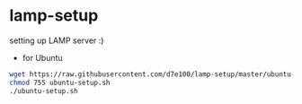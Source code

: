 # lamp-setup
setting up LAMP server :)
- for Ubuntu
```bash
wget https://raw.githubusercontent.com/d7e100/lamp-setup/master/ubuntu-setup.sh
chmod 755 ubuntu-setup.sh
./ubuntu-setup.sh
```
